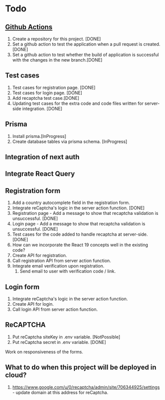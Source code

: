 # Todo

## [Github Actions](https://www.youtube.com/watch?v=r-iLBNaCTDk)

1. Create a repository for this project. [DONE]
2. Set a github action to test the application when a pull request is created.[DONE]
3. Set a github action to test whether the build of application is successful with the changes in the new branch.[DONE]

## Test cases

1. Test cases for registration page. [DONE]
2. Test cases for login page. [DONE]
3. Add recaptcha test case.[DONE]
4. Updating test cases for the extra code and code files written for server-side integration. [DONE]

## Prisma

1. Install prisma.[InProgress]
2. Create database tables via prisma schema. [InProgress]

## Integration of next auth

## Integrate React Query

## Registration form

1. Add a country autocomplete field in the registration form.
2. Integrate reCaptcha's logic in the server action function. [DONE]
3. Registration page - Add a message to show that recaptcha validation is unsuccessful. [DONE]
4. Login page - Add a message to show that recaptcha validation is unsuccessful. [DONE]
5. Test cases for the code added to handle recaptcha at server-side. [DONE]
6. How can we incorporate the React 19 concepts well in the existing code?
7. Create API for registration.
8. Call registration API from server action function.
9. Integrate email verification upon registration.
   1. Send email to user with verification code / link.

## Login form

1. Integrate reCaptcha's logic in the server action function.
2. Create API for login.
3. Call login API from server action function.

## ReCAPTCHA

1. Put reCaptcha siteKey in .env variable. [NotPossible]
2. Put reCaptcha secret in .env variable. [DONE]

Work on responsiveness of the forms.

## What to do when this project will be deployed in cloud?

1. <https://www.google.com/u/0/recaptcha/admin/site/706344925/settings> - update domain at this address for reCaptcha.

